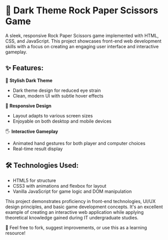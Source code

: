 # 🌙 Dark Theme Rock Paper Scissors Game

A sleek, responsive Rock Paper Scissors game implemented with HTML, CSS, and JavaScript. This project showcases front-end web development skills with a focus on creating an engaging user interface and interactive gameplay.

## ✨ Features:

🎨 **Stylish Dark Theme**
- Dark theme design for reduced eye strain
- Clean, modern UI with subtle hover effects

📱 **Responsive Design**
- Layout adapts to various screen sizes
- Enjoyable on both desktop and mobile devices

🖐️ **Interactive Gameplay**
- Animated hand gestures for both player and computer choices
- Real-time result display

## 🛠️ Technologies Used:

- HTML5 for structure
- CSS3 with animations and flexbox for layout
- Vanilla JavaScript for game logic and DOM manipulation

This project demonstrates proficiency in front-end technologies, UI/UX design principles, and basic game development concepts. It's an excellent example of creating an interactive web application while applying theoretical knowledge gained during IT undergraduate studies.

🔧 Feel free to fork, suggest improvements, or use this as a learning resource!
